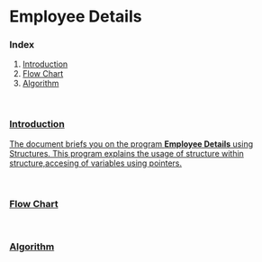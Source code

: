 # Employee Details

<h3>Index</h3>
<ol>
<li><a href="#Introduction">Introduction</li>
<li><a href="Flowchart">Flow Chart</li>
<li><a href="algorithm">Algorithm</li></ol><br>

<h3 id="Introduction">Introduction</h3>
<p>The document briefs you on the program <b>Employee Details</b> using Structures. This program explains the usage of structure within structure,accesing of variables using pointers.</p><br>

<h3 id="Flowchart">Flow Chart</h3>

<br>
<h3 id="algorithm">Algorithm</h3>
